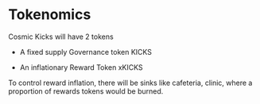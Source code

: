 # Tokenomics

Cosmic Kicks will have 2 tokens

- A fixed supply Governance token KICKS

- An inflationary Reward Token xKICKS

To control reward inflation, there will be sinks like cafeteria, clinic,
where a proportion of rewards tokens would be burned.


